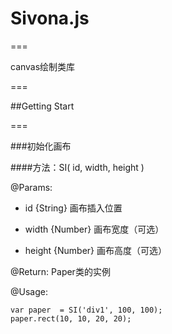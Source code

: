 # Sivona.js
===

canvas绘制类库

===

##Getting Start

===

###初始化画布

####方法：SI( id, width, height )
	
@Params:

 - id {String} 画布插入位置

 - width {Number} 画布宽度（可选）

 - height {Number} 画布高度（可选）

@Return: Paper类的实例

@Usage:

	var paper  = SI('div1', 100, 100);
	paper.rect(10, 10, 20, 20);

